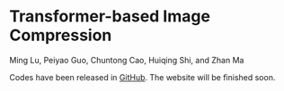 # Transformer-based Image Compression
Ming Lu, Peiyao Guo, Chuntong Cao, Huiqing Shi, and Zhan Ma

Codes have been released in [GitHub](https://github.com/lumingzzz/TIC). The website will be finished soon.

